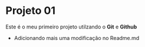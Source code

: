 # Projeto 01

Este é o meu primeiro projeto utilzando o **Git** e **Github**

- Adicionando mais uma modificação no Readme.md